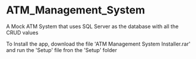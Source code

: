 # ATM_Management_System
A Mock ATM System that uses SQL Server as the database with all the CRUD values

To Install the app, download the file 'ATM Management System Installer.rar' and run the 'Setup' file fron the 'Setup' folder
